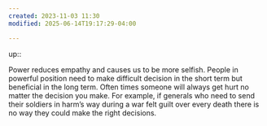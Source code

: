```yaml
---
created: 2023-11-03 11:30
modified: 2025-06-14T19:17:29-04:00

---
```

up::


Power reduces empathy and causes us to be more selfish. People in powerful position need to make difficult decision in the short term but beneficial in the long term. Often times someone will always get hurt no matter the decision you make. For example, if generals who need to send their soldiers in harm’s way during a war felt guilt over every death there is no way they could make the right decisions.
